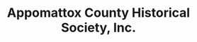 ---
layout: repo
title: "Appomattox County Historical Society, Inc."
id: 16095
permalink: repos/16095/
---